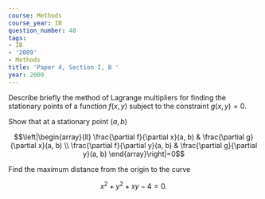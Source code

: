 ```yaml
---
course: Methods
course_year: IB
question_number: 48
tags:
- IB
- '2009'
- Methods
title: 'Paper 4, Section I, B '
year: 2009
---
```




Describe briefly the method of Lagrange multipliers for finding the stationary points of a function $f(x, y)$ subject to the constraint $g(x, y)=0$.

Show that at a stationary point $(a, b)$

$$\left|\begin{array}{ll}
\frac{\partial f}{\partial x}(a, b) & \frac{\partial g}{\partial x}(a, b) \\
\frac{\partial f}{\partial y}(a, b) & \frac{\partial g}{\partial y}(a, b)
\end{array}\right|=0$$

Find the maximum distance from the origin to the curve

$$x^{2}+y^{2}+x y-4=0 .$$